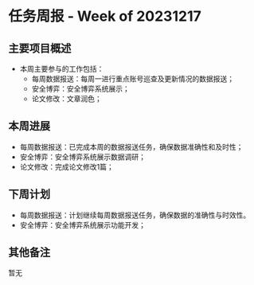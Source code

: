 # 任务周报 - Week of 20231217


## 主要项目概述
- 本周主要参与的工作包括：
	- 每周数据报送：每周一进行重点账号巡查及更新情况的数据报送；
	- 安全博弈：安全博弈系统展示；
	- 论文修改：文章润色；


## 本周进展
- 每周数据报送：已完成本周的数据报送任务，确保数据准确性和及时性；
- 安全博弈：安全博弈系统展示数据调研；
- 论文修改：完成论文修改1篇；

## 下周计划
- 每周数据报送：计划继续每周数据报送任务，确保数据的准确性与时效性。
- 安全博弈：安全博弈系统展示功能开发；


## 其他备注
暂无